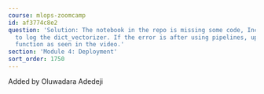 ```yaml
---
course: mlops-zoomcamp
id: af3774c8e2
question: 'Solution: The notebook in the repo is missing some code, Include the code
  to log the dict_vectorizer. If the error is after using pipelines, update the predict
  function as seen in the video.'
section: 'Module 4: Deployment'
sort_order: 1750
---
```


Added by Oluwadara Adedeji

